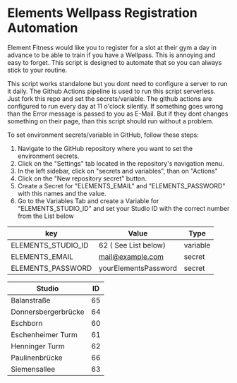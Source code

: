 # Elements Wellpass Registration Automation

Element Fitness would like you to register for a slot at their gym a day in advance to be able to train if you have a Wellpass. This is annoying and easy to forget. This script is designed to automate that so you can always stick to your routine.

This script works standalone but you dont need to configure a server to run it daily. The Github Actions pipeline is used to run this script serverless.
Just fork this repo and set the secrets/variable. The github actions are configured to run every day at 11 o'clock silently. If something goes wrong than the Error message is passed to you as E-Mail.
But if they dont changes something on their page, than this script should run without a problem.



To set environment secrets/variable in GitHub, follow these steps:

1. Navigate to the GitHub repository where you want to set the environment secrets.
2. Click on the "Settings" tab located in the repository's navigation menu.
3. In the left sidebar, click on "secrets and variables", than on "Actions"
4. Click on the "New repository secret" button.
5. Create a Secret for "ELEMENTS_EMAIL" and "ELEMENTS_PASSWORD" with this names and the value.
6. Go to the Variables Tab and create a Variable for "ELEMENTS_STUDIO_ID" and set your Studio ID with the correct number from the List below 


| key | Value | Type |
| --- | --- | --- |
|ELEMENTS_STUDIO_ID| 62 ( See List below) | variable |
|ELEMENTS_EMAIL | mail@example.com | secret |
|ELEMENTS_PASSWORD | yourElementsPassword | secret |

| Studio | ID | 
| --- | --- |
| Balanstraße | 65 | 
| Donnersbergerbrücke | 64 | 
| Eschborn | 60 | 
| Eschenheimer Turm | 61 | 
| Henninger Turm | 62 | 
| Paulinenbrücke | 66 | 
| Siemensallee | 63 | 
